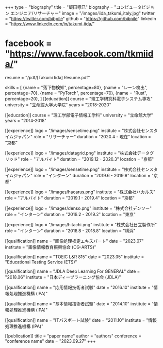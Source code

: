 +++
type = "biography"
title = "飯田啄巳"
biography = "コンピュータビジョン エンジニア/リサーチャー"
image = "/images/iida_takumi_italy.jpg"
twitter = "https://twitter.com/bibpile"
github = "https://github.com/bibpile"
linkedin = "https://www.linkedin.com/in/takumi-iida/"
# facebook = "https://www.facebook.com/tkmiida/"
resume = "/pdf/[Takumi Iida] Resume.pdf"

skills = [
    {name = "落下物検知", percentage=80},
    {name = "レーン検出", percentage=70},
    {name = "PyTorch", percentage=70},
    {name = "Rust", percentage=20},
]
[[education]]
course = "理工学研究科電子システム専攻"
university = "立命館大学大学院"
years = "2018-2020"

[[education]]
course = "理工学部電子情報工学科"
university = "立命館大学"
years = "2014-2018"

[[experience]]
logo = "/images/sensetime.png"
institute = "株式会社センスタイムジャパン"
role = "リサーチャー"
duration = "2020.4 - 現在"
location = "京都"

[[experience]]
logo = "/images/datagrid.png"
institute = "株式会社データグリッド"
role = "アルバイト"
duration = "2019.12 - 2020.3"
location = "京都"

[[experience]]
logo = "/images/sensetime.png"
institute = "株式会社センスタイムジャパン"
role = "インターン"
duration = "2019.6 - 2019.9"
location = "京都"

[[experience]]
logo = "/images/hacarus.png"
institute = "株式会社ハカルス"
role = "アルバイト"
duration = "2019.1 - 2019.4"
location = "京都"

[[experience]]
logo = "/images/denso.png"
institute = "株式会社デンソー"
role = "インターン"
duration = "2019.2 - 2019.2"
location = "東京"

[[experience]]
logo = "/images/hitachi.png"
institute = "株式会社日立製作所"
role = "インターン"
duration = "2018.8 - 2018.8"
location = "横浜"

[[qualification]]
name = "画像処理検定エキスパート"
date = "2023.07"
institute = "画像情報教育振興協会 (CG-ARTS)"

[[qualification]]
name = "TOEIC L&R 815"
date = "2023.05"
institute = "Educational Testing Service (ETS)"

[[qualification]]
name = "JDLA Deep Learning For GENERAL"
date = "2018.06"
institute = "日本ディープラーニング協会 (JDLA)"

[[qualification]]
name = "応用情報技術者試験"
date = "2016.10"
institute = "情報処理推進機構 (IPA)"

[[qualification]]
name = "基本情報技術者試験"
date = "2014.10"
institute = "情報処理推進機構 (IPA)"

[[qualification]]
name = "ITパスポート試験"
date = "2011.10"
institute = "情報処理推進機構 (IPA)"

[[publication]]
title = "paper name"
author = "authors"
conference = "conference name"
date = "2023.09.27"
+++
